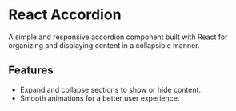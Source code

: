 # React Accordion

A simple and responsive accordion component built with React for organizing and displaying content in a collapsible manner.

## Features

- Expand and collapse sections to show or hide content.
- Smooth animations for a better user experience.
